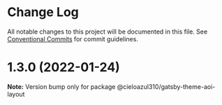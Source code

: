 # Change Log

All notable changes to this project will be documented in this file.
See [Conventional Commits](https://conventionalcommits.org) for commit guidelines.

# 1.3.0 (2022-01-24)

**Note:** Version bump only for package @cieloazul310/gatsby-theme-aoi-layout
